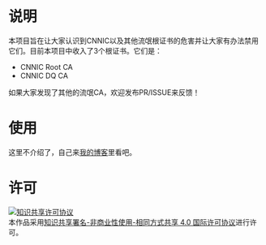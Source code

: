 # 说明
本项目旨在让大家认识到CNNIC以及其他流氓根证书的危害并让大家有办法禁用它们。目前本项目中收入了3个根证书。它们是：
+ CNNIC Root CA
+ CNNIC DQ CA  

如果大家发现了其他的流氓CA，欢迎发布PR/ISSUE来反馈！

# 使用
这里不介绍了，自己来[我的博客](https://aluoblog.wordpress.com/2018/01/20/how-to-distrust-cnnic-ca/)里看吧。

# 许可
<a rel="license" href="http://creativecommons.org/licenses/by-nc-sa/4.0/"><img alt="知识共享许可协议" style="border-width:0" src="https://i.creativecommons.org/l/by-nc-sa/4.0/88x31.png" /></a><br />本作品采用<a rel="license" href="http://creativecommons.org/licenses/by-nc-sa/4.0/">知识共享署名-非商业性使用-相同方式共享 4.0 国际许可协议</a>进行许可。
